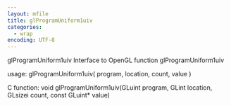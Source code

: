```yaml
---
layout: mfile
title: glProgramUniform1uiv
categories:
  - wrap
encoding: UTF-8
---
```


glProgramUniform1uiv  Interface to OpenGL function glProgramUniform1uiv

usage:  glProgramUniform1uiv( program, location, count, value )

C function:  void glProgramUniform1uiv(GLuint program, GLint location, GLsizei count, const GLuint\* value)